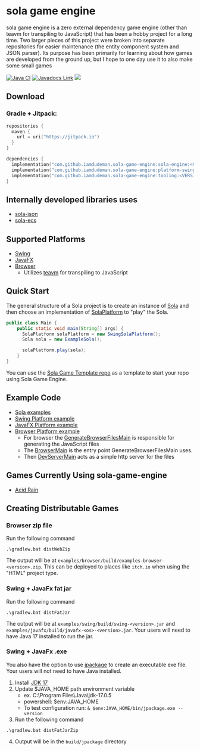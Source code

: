 # sola game engine
sola game engine is a zero external dependency game engine (other than teavm for transpiling to JavaScript) that has been a hobby project for a long time. Two larger pieces of this project were broken into separate repositories for easier maintenance (the entity component system and JSON parser). Its purpose has been primarily for learning about how games are developed from the ground up, but I hope to one day use it to also make some small games

[![Java CI](https://github.com/iamdudeman/sola-game-engine/actions/workflows/ci_build.yml/badge.svg)](https://github.com/iamdudeman/sola-game-engine/actions/workflows/ci_build.yml)
[![Javadocs Link](https://img.shields.io/badge/Javadocs-blue.svg)](https://iamdudeman.github.io/sola-game-engine/)
[![](https://jitpack.io/v/iamdudeman/sola-game-engine.svg)](https://jitpack.io/#iamdudeman/sola-game-engine)

## Download
### Gradle + Jitpack:
```kotlin
repositories {
  maven {
    url = uri("https://jitpack.io")
  }
}

dependencies {
  implementation("com.github.iamdudeman.sola-game-engine:sola-engine:<VERSION>")
  implementation("com.github.iamdudeman.sola-game-engine:platform-swing:<VERSION>")
  implementation("com.github.iamdudeman.sola-game-engine:tooling:<VERSION>")
}
```

## Internally developed libraries uses
* [sola-json](https://github.com/iamdudeman/sola-json)
* [sola-ecs](https://github.com/iamdudeman/sola-ecs)

## Supported Platforms
* [Swing](sola-engine/platform/swing)
* [JavaFX](sola-engine/platform/javafx)
* [Browser](sola-engine/platform/browser)
  * Utilizes [teavm](https://github.com/konsoletyper/teavm) for transpiling to JavaScript

## Quick Start
The general structure of a Sola project is to create an instance of [Sola](sola-engine/src/main/java/technology/sola/engine/core/Sola.java)
and then choose an implementation of [SolaPlatform](sola-engine/src/main/java/technology/sola/engine/core/SolaPlatform.java)
to "play" the Sola.

```java
public class Main {
    public static void main(String[] args) {
      SolaPlatform solaPlatform = new SwingSolaPlatform();
      Sola sola = new ExampleSola();

      solaPlatform.play(sola);
    }
}
```

You can use the [Sola Game Template repo](https://github.com/iamdudeman/sola-game-template) as a template to start
your repo using Sola Game Engine.

## Example Code
* [Sola examples](examples/common)
* [Swing Platform example](examples/swing)
* [JavaFX Platform example](examples/javafx)
* [Browser Platform example](examples/browser)
  * For browser the [GenerateBrowserFilesMain](examples/browser/src/main/java/technology/sola/engine/examples/browser/GenerateBrowserFilesMain.java) is responsible for generating the JavaScript files
  * The [BrowserMain](examples/browser/src/main/java/technology/sola/engine/examples/browser/BrowserMain.java) is the entry point GenerateBrowserFilesMain uses.
  * Then [DevServerMain](examples/browser/src/main/java/technology/sola/engine/examples/browser/DevServerMain.java) acts as a simple http server for the files

## Games Currently Using sola-game-engine
* [Acid Rain](https://iamdudeman.itch.io/acid-rain)

## Creating Distributable Games
### Browser zip file
Run the following command
```shell
.\gradlew.bat distWebZip
```
The output will be at `examples/browser/build/examples-browser-<version>.zip`.
This can be deployed to places like `itch.io` when using the "HTML" project type.

### Swing + JavaFx fat jar
Run the following command
```shell
.\gradlew.bat distFatJar
```
The output will be at `examples/swing/build/swing-<version>.jar` and `examples/javafx/build/javafx-<os>-<version>.jar`.
Your users will need to have Java 17 installed to run the jar.

### Swing + JavaFx .exe
You also have the option to use [jpackage](
https://docs.oracle.com/en/java/javase/17/jpackage/packaging-overview.html) to create an executable exe file.
Your users will not need to have Java installed.

1. Install [JDK 17](https://www.oracle.com/java/technologies/javase/jdk17-archive-downloads.html)
2. Update $JAVA_HOME path environment variable
   * ex. C:\Program Files\Java\jdk-17.0.5
   * powershell: $env:JAVA_HOME
   * To test configuration run: `& $env:JAVA_HOME/bin/jpackage.exe --version`
3. Run the following command
```shell
.\gradlew.bat distFatJarZip
```
4. Output will be in the `build/jpackage` directory
